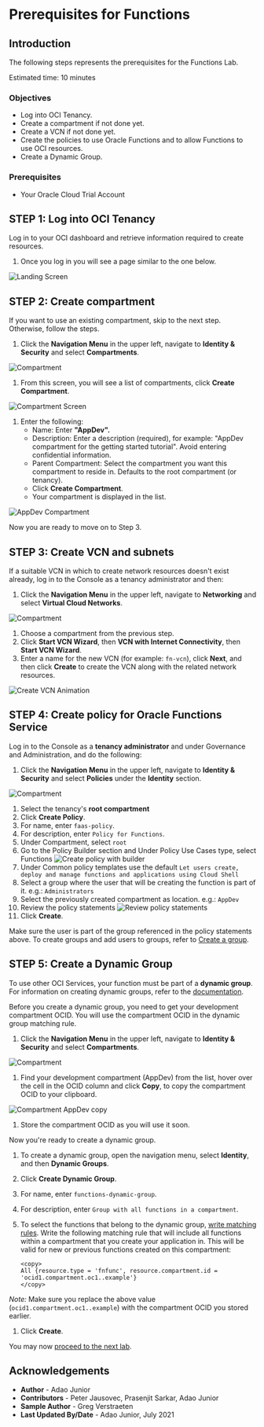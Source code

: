 # Prerequisites for Functions

## Introduction

The following steps represents the prerequisites for the Functions Lab.

Estimated time: 10 minutes

### Objectives

- Log into OCI Tenancy.
- Create a compartment if not done yet.
- Create a VCN if not done yet.
- Create the policies to use Oracle Functions and to allow Functions to use OCI resources.
- Create a Dynamic Group.

### Prerequisites

- Your Oracle Cloud Trial Account

## **STEP 1:** Log into OCI Tenancy

   Log in to your OCI dashboard and retrieve information required to create resources.

1. Once you log in you will see a page similar to the one below.

  ![Landing Screen](../../common/setup-cloud-env/images/landing-screen-mid-2021.png " ")

## **STEP 2:** Create compartment

If you want to use an existing compartment, skip to the next step. Otherwise, follow the steps.

1. Click the **Navigation Menu** in the upper left, navigate to **Identity & Security** and select **Compartments**.

  ![Compartment](https://raw.githubusercontent.com/oracle/learning-library/master/common/images/console/id-compartment.png " ")

1. From this screen, you will see a list of compartments, click **Create Compartment**.

  ![Compartment Screen](../../common/setup-cloud-env/images/compartment-screen.png " ")

1. Enter the following:
      - Name: Enter **"AppDev".**
      - Description: Enter a description (required), for example: "AppDev compartment for the getting started tutorial". Avoid entering confidential information.
      - Parent Compartment: Select the compartment you want this compartment to reside in. Defaults to the root compartment (or tenancy).
      - Click **Create Compartment**.
      - Your compartment is displayed in the list.

  ![AppDev Compartment](../../common/setup-cloud-env/images/compartment-create.png " ")

Now you are ready to move on to Step 3.

## **STEP 3:** Create VCN and subnets

If a suitable VCN in which to create network resources doesn't exist already, log in to the Console as a tenancy administrator and then:

1. Click the **Navigation Menu** in the upper left, navigate to **Networking** and select **Virtual Cloud Networks**.

  ![Compartment](https://raw.githubusercontent.com/oracle/learning-library/master/common/images/console/networking-vcn.png " ")

1. Choose a compartment from the previous step.
1. Click **Start VCN Wizard**, then **VCN with Internet Connectivity**, then **Start VCN Wizard**.
1. Enter a name for the new VCN (for example: `fn-vcn`), click **Next**, and then click **Create** to create the VCN along with the related network resources.

  ![Create VCN Animation](images/create-fn-vcn.gif " ")

## **STEP 4:** Create policy for Oracle Functions Service

Log in to the Console as a **tenancy administrator** and under Governance and Administration, and do the following:

1. Click the **Navigation Menu** in the upper left, navigate to **Identity & Security** and select **Policies** under the **Identity** section.

  ![Compartment](https://raw.githubusercontent.com/oracle/learning-library/master/common/images/console/id-policies.png " ")

1. Select the tenancy's **root compartment**
1. Click **Create Policy**.
1. For name, enter `faas-policy`.
1. For description, enter `Policy for Functions`.
1. Under Compartment, select `root`
1. Go to the Policy Builder section and Under Policy Use Cases type, select Functions
  ![Create policy with builder](./images/create-policy-with-builder.png)
1. Under Common policy templates use the default `Let users create, deploy and manage functions and applications using Cloud Shell`
1. Select a group where the user that will be creating the function is part of it. e.g.: `Administrators`
1. Select the previously created compartment as location. e.g.: `AppDev`
1. Review the policy statements
  ![Review policy statements](./images/review-policies.png)
1. Click **Create**.

Make sure the user is part of the group referenced in the policy statements above. To create groups and add users to groups, refer to [Create a group](https://docs.cloud.oracle.com/en-us/iaas/Content/Identity/Tasks/managinggroups.htm#To).

## **STEP 5:** Create a Dynamic Group

To use other OCI Services, your function must be part of a **dynamic group**. For information on creating dynamic groups, refer to the [documentation](https://docs.cloud.oracle.com/iaas/Content/Identity/Tasks/managingdynamicgroups.htm#To).

Before you create a dynamic group, you need to get your development compartment OCID. You will use the compartment OCID in the dynamic group matching rule.

1. Click the **Navigation Menu** in the upper left, navigate to **Identity & Security** and select **Compartments**.

  ![Compartment](https://raw.githubusercontent.com/oracle/learning-library/master/common/images/console/id-compartment.png " ")

1. Find your development compartment (AppDev) from the list, hover over the cell in the OCID column and click **Copy**, to copy the compartment OCID to your clipboard.

  ![Compartment AppDev copy](../../common/setup-cloud-env/images/compartment-appdev-copy.png " ")

1. Store the compartment OCID as you will use it soon.

  Now you're ready to create a dynamic group.

1. To create a dynamic group, open the navigation menu, select **Identity**, and then **Dynamic Groups**.
1. Click **Create Dynamic Group**.
1. For name, enter `functions-dynamic-group`.
1. For description, enter `Group with all functions in a compartment`.
1. To select the functions that belong to the dynamic group, [write matching rules](https://docs.cloud.oracle.com/en-us/iaas/Content/Identity/Tasks/managingdynamicgroups.htm#Writing). Write the following matching rule that will include all functions within a compartment that you create your application in. This will be valid for new or previous functions created on this compartment:

    ```shell
    <copy>
    All {resource.type = 'fnfunc', resource.compartment.id = 'ocid1.compartment.oc1..example'}
    </copy>
    ```

  *Note:* Make sure you replace the above value (`ocid1.compartment.oc1..example`) with the compartment OCID you stored earlier.

1. Click **Create**.

You may now [proceed to the next lab](#next).

## Acknowledgements

- **Author** - Adao Junior
- **Contributors** -  Peter Jausovec, Prasenjit Sarkar, Adao Junior
- **Sample Author** - Greg Verstraeten
- **Last Updated By/Date** - Adao Junior, July 2021
